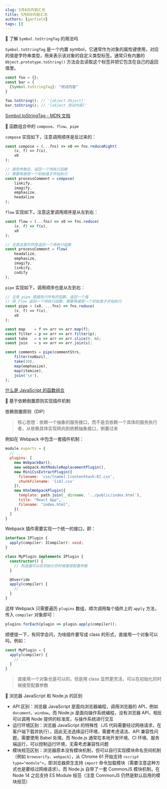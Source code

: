 ```yaml
---
slug: 5月8日内容汇总
title: 5月8日内容汇总
authors: [garfield]
tags: []
---
```


📒 了解 `Symbol.toStringTag` 的用法吗

`Symbol.toStringTag` 是一个内置 symbol，它通常作为对象的属性键使用，对应的值是字符串类型，用来表示该对象的自定义类型标签。通常只有内置的 `Object.prototype.toString()` 方法会去读取这个标签并把它包含在自己的返回值里。

```js
const foo = {};
const bar = {
  [Symbol.toStringTag]: "测试内容"
}

foo.toString(); // '[object Object]'
bar.toString(); // '[object 测试内容]'
```

[Symbol.toStringTag - MDN 文档](https://developer.mozilla.org/zh-CN/docs/Web/JavaScript/Reference/Global_Objects/Symbol/toStringTag)

📒 函数组合中的 `compose`、`flow`、`pipe`

`compose` 实现如下，注意调用顺序是反过来的：

```js
const compose = (...fns) => x0 => fns.reduceRight(
    (x, f) => f(x),
    x0
);

// 接受参数后，返回一个待执行函数
// 需要再接受一个初始值才开始执行
const processComment = compose(
    linkify,
    imagify,
    emphasize,
    headalize
);
```

`flow` 实现如下，注意这里调用顺序是从左到右：

```js
const flow = (...fns) => x0 => fns.reduce(
    (x, f) => f(x),
    x0
);

// 注意这里仍然是返回一个待执行函数
const processComment = flow(
    headalize,
    emphasize,
    imagify,
    linkify,
    codify
);
```

`pipe` 实现如下，调用顺序也是从左到右：

```js
// 注意 pipe 直接执行所有的函数，返回一个值
// 而 flow 返回一个待执行函数，需要再接受一个初始值才开始执行
const pipe = (x0, ...fns) => fns.reduce(
    (x, f) => f(x),
    x0
);

const map    = f => arr => arr.map(f);
const filter = p => arr => arr.filter(p);
const take   = n => arr => arr.slice(0, n);
const join   = s => arr => arr.join(s);

const comments = pipe(commentStrs,
    filter(noNazi),
    take(10),
    map(emphasize),
    map(itemize),
    join('\n'),
);
```

[什么是 JavaScript 的函数组合](https://jrsinclair.com/articles/2022/javascript-function-composition-whats-the-big-deal/)

📒 基于依赖倒置原则实现插件机制

依赖倒置原则（DIP）

> 核心思想：依赖一个抽象的服务接口，而不是去依赖一个具体的服务执行者，从依赖具体实现转向到依赖抽象接口，倒置过来

例如在 Webpack 中包含一套插件机制：

```js
module.exports = {
  // ...
  plugins: [
    new WebpackBar(),
    new webpack.HotModuleReplacementPlugin(),
    new MiniCssExtractPlugin({
      filename: 'css/[name].[contenthash:8].css',
      chunkFilename: '[id].css'
    }),
    new HtmlWebpackPlugin({
      template: path.join(__dirname, '../public/index.html'),
      title: "React App",
      filename: "index.html",
    })
  ]
}
```

Webpack 插件需要实现一个统一的接口，即：

```ts
interface IPlugin {
  apply(compiler: ICompiler): void;
}

class MyPlugin implements IPlugin {
  constructor() {
    // 构造器可以在初始化的时候接受配置参数
  }

  @Override
  apply(compiler) {
    // ...
  }
}
```

这样 Webpack 只需要遍历 `plugins` 数组，顺次调用每个插件上的 `apply` 方法，传入 `compiler` 对象即可：

```ts
plugins.forEach(plugin => plugin.apply(compiler));
```

顺便提一下，有同学会问，为啥插件要写成 class 的形式，直接用一个对象可以吗，例如：

```ts
const MyPlugin = {
  apply(compiler) {
    // ...
  }
}
```

> 直接用一个对象也是可以的，但是用 class 显然更灵活，可以在初始化的时候接受配置参数

📒 浏览器 JavaScript 和 Node.js 的区别

- API 区别：浏览器 JavaScript 是面向浏览器编程，调用浏览器的 API，例如 `document`、`window`。而 Node.js 是面向操作系统编程，没有浏览器 API，相反可以调用 Node 提供的标准库，与操作系统进行交互
- 运行环境区别：浏览器 JavaScript 的特殊性（JS 代码需要经过网络请求，在客户端下载并执行），因此无法选择运行环境，需要考虑语法、API 兼容性问题，需要使用 Babel 处理。而 Node.js 通常在本地开发环境、CI 环境、服务端运行，可以控制运行环境，无需考虑兼容性问题
- 模块规范区别：浏览器原本没有模块机制，但可以自行实现模块命名空间机制（例如 `browserify`、`webpack`），从 Chrome 61 开始支持 `<script type="module">`，即浏览器原生支持 `import` 命令加载模块（需要注意这种方式也是要经过网络请求）。而 Node.js 自带了一套 CommonJS 模块机制，在 Node 14 之后支持 ES Module 规范（注意 CommonJS 仍然是默认启用的模块规范）

